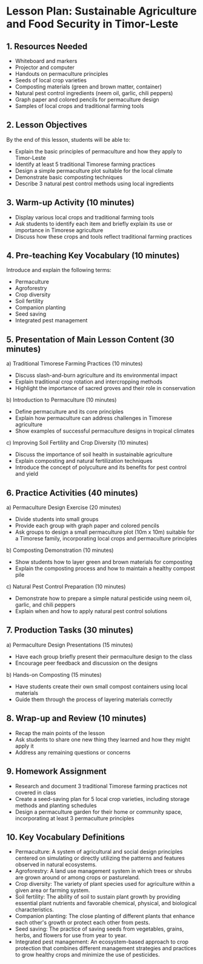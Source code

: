 # Lesson Plan: Sustainable Agriculture and Food Security in Timor-Leste

## 1. Resources Needed

- Whiteboard and markers
- Projector and computer
- Handouts on permaculture principles
- Seeds of local crop varieties
- Composting materials (green and brown matter, container)
- Natural pest control ingredients (neem oil, garlic, chili peppers)
- Graph paper and colored pencils for permaculture design
- Samples of local crops and traditional farming tools

## 2. Lesson Objectives

By the end of this lesson, students will be able to:
- Explain the basic principles of permaculture and how they apply to Timor-Leste
- Identify at least 5 traditional Timorese farming practices
- Design a simple permaculture plot suitable for the local climate
- Demonstrate basic composting techniques
- Describe 3 natural pest control methods using local ingredients

## 3. Warm-up Activity (10 minutes)

- Display various local crops and traditional farming tools
- Ask students to identify each item and briefly explain its use or importance in Timorese agriculture
- Discuss how these crops and tools reflect traditional farming practices

## 4. Pre-teaching Key Vocabulary (10 minutes)

Introduce and explain the following terms:
- Permaculture
- Agroforestry
- Crop diversity
- Soil fertility
- Companion planting
- Seed saving
- Integrated pest management

## 5. Presentation of Main Lesson Content (30 minutes)

a) Traditional Timorese Farming Practices (10 minutes)
- Discuss slash-and-burn agriculture and its environmental impact
- Explain traditional crop rotation and intercropping methods
- Highlight the importance of sacred groves and their role in conservation

b) Introduction to Permaculture (10 minutes)
- Define permaculture and its core principles
- Explain how permaculture can address challenges in Timorese agriculture
- Show examples of successful permaculture designs in tropical climates

c) Improving Soil Fertility and Crop Diversity (10 minutes)
- Discuss the importance of soil health in sustainable agriculture
- Explain composting and natural fertilization techniques
- Introduce the concept of polyculture and its benefits for pest control and yield

## 6. Practice Activities (40 minutes)

a) Permaculture Design Exercise (20 minutes)
- Divide students into small groups
- Provide each group with graph paper and colored pencils
- Ask groups to design a small permaculture plot (10m x 10m) suitable for a Timorese family, incorporating local crops and permaculture principles

b) Composting Demonstration (10 minutes)
- Show students how to layer green and brown materials for composting
- Explain the composting process and how to maintain a healthy compost pile

c) Natural Pest Control Preparation (10 minutes)
- Demonstrate how to prepare a simple natural pesticide using neem oil, garlic, and chili peppers
- Explain when and how to apply natural pest control solutions

## 7. Production Tasks (30 minutes)

a) Permaculture Design Presentations (15 minutes)
- Have each group briefly present their permaculture design to the class
- Encourage peer feedback and discussion on the designs

b) Hands-on Composting (15 minutes)
- Have students create their own small compost containers using local materials
- Guide them through the process of layering materials correctly

## 8. Wrap-up and Review (10 minutes)

- Recap the main points of the lesson
- Ask students to share one new thing they learned and how they might apply it
- Address any remaining questions or concerns

## 9. Homework Assignment

- Research and document 3 traditional Timorese farming practices not covered in class
- Create a seed-saving plan for 5 local crop varieties, including storage methods and planting schedules
- Design a permaculture garden for their home or community space, incorporating at least 3 permaculture principles

## 10. Key Vocabulary Definitions

- Permaculture: A system of agricultural and social design principles centered on simulating or directly utilizing the patterns and features observed in natural ecosystems.
- Agroforestry: A land use management system in which trees or shrubs are grown around or among crops or pastureland.
- Crop diversity: The variety of plant species used for agriculture within a given area or farming system.
- Soil fertility: The ability of soil to sustain plant growth by providing essential plant nutrients and favorable chemical, physical, and biological characteristics.
- Companion planting: The close planting of different plants that enhance each other's growth or protect each other from pests.
- Seed saving: The practice of saving seeds from vegetables, grains, herbs, and flowers for use from year to year.
- Integrated pest management: An ecosystem-based approach to crop protection that combines different management strategies and practices to grow healthy crops and minimize the use of pesticides.